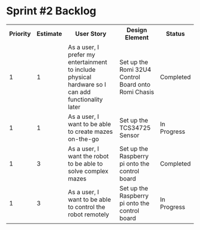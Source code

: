 <h1>Sprint #2 Backlog</h1>
<table>
  <tr>
     <th>Priority</th>
     <th>Estimate</th>
     <th>User Story</th>
     <th>Design Element</th>
     <th>Status</th>
  </tr>
  
  <tr>
  <td>1</td><td>1</td><td>As a user, I prefer my entertainment to include physical hardware so I can add functionality later</td><td>Set up the Romi 32U4 Control Board onto Romi Chasis</td><td>Completed</td>
  <tr>
      <td>1</td><td>1</td><td>As a user, I want to be able to create mazes on-the-go</td><td>Set up the TCS34725 Sensor</td><td>In Progress</td>
 <tr>
      <td>1</td><td>3</td><td>As a user, I want the robot to be able to solve complex mazes</td><td>Set up the Raspberry pi onto the control board</td><td>Completed</td>
 <tr>
      <td>1</td><td>3</td><td>As a user, I want to be able to control the robot remotely</td><td>Set up the Raspberry pi onto the control board</td><td>In Progress</td>
</table>
